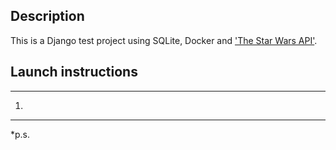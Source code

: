 ## Description
This is a Django test project using SQLite, Docker and ['The Star Wars API'](https://swapi.dev/).



## Launch instructions
_____

1. 

_____
*p.s. 